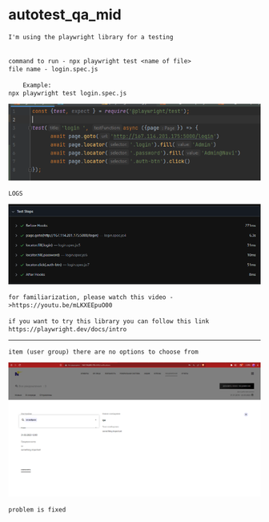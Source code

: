 # autotest_qa_mid
    I'm using the playwright library for a testing


    command to run - npx playwright test <name of file>
    file name - login.spec.js

        Example:
    npx playwright test login.spec.js

![img.png](img.png)

    LOGS
![img_1.png](img_1.png)

    for familiarization, please watch this video ->https://youtu.be/mLKXEEpuO00

    if you want to try this library you can follow this link https://playwright.dev/docs/intro


---
    item (user group) there are no options to choose from
![img_2.png](img_2.png)

    problem is fixed